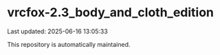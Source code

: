 # vrcfox-2.3_body_and_cloth_edition

Last updated: 2025-06-16 13:05:33

This repository is automatically maintained.
